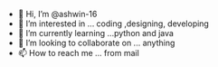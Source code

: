 - 👋 Hi, I’m @ashwin-16
- 👀 I’m interested in ... coding ,designing, developing
- 🌱 I’m currently learning ...python and java
- 💞️ I’m looking to collaborate on ... anything
- 📫 How to reach me ... from mail

<!---
ashwin-16/ashwin-16 is a ✨ special ✨ repository because its `README.md` (this file) appears on your GitHub profile.
You can click the Preview link to take a look at your changes.
--->
